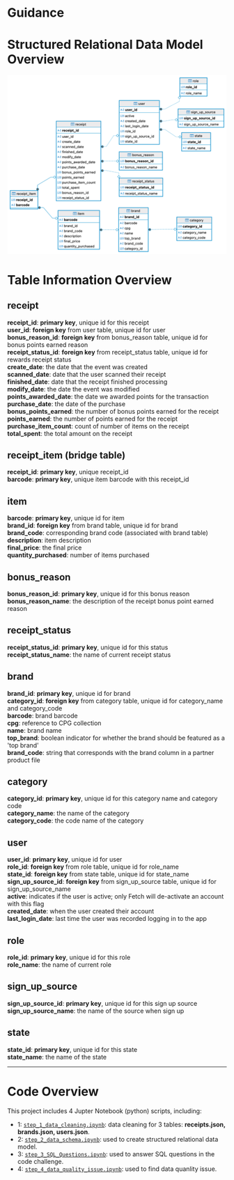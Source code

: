 # Guidance
# Structured Relational Data Model Overview
![ER Diagram](er_diagram.png)

# Table Information Overview

## receipt

**receipt_id**: **primary key**, unique id for this receipt   
**user_id**: **foreign key** from user table, unique id for user  
**bonus_reason_id**: **foreign key** from bonus_reason table, unique id for bonus points earned reason  
**receipt_status_id**: **foreign key** from receipt_status table, unique id for rewards receipt status  
**create_date**: the date that the event was created    
**scanned_date**: date that the user scanned their receipt  
**finished_date**: date that the receipt finished processing  
**modify_date**: the date the event was modified  
**points_awarded_date**: the date we awarded points for the transaction  
**purchase_date**: the date of the purchase  
**bonus_points_earned**: the number of bonus points earned for the receipt  
**points_earned**: the number of points earned for the receipt  
**purchase_item_count**: count of number of items on the receipt  
**total_spent**: the total amount on the receipt  

## receipt_item (bridge table)  
**receipt_id**: **primary key**, unique receipt_id   
**barcode**: **primary key**, unique item barcode with this receipt_id   

## item

**barcode**: **primary key**, unique id for item  
**brand_id**: **foreign key** from brand table, unique id for brand   
**brand_code**: corresponding brand code (associated with brand table)  
**description**: item description  
**final_price**: the final price  
**quantity_purchased**: number of items purchased  


## bonus_reason

**bonus_reason_id**: **primary key**, unique id for this bonus reason    
**bonus_reason_name**: the description of the receipt bonus point earned reason   

## receipt_status

**receipt_status_id**: **primary key**, unique id for this status     
**receipt_status_name**: the name of current receipt status  

## brand

**brand_id**: **primary key**, unique id for brand  
**category_id**: **foreign key** from category table, unique id for category_name and category_code  
**barcode**: brand barcode  
**cpg**: reference to CPG collection  
**name**: brand name  
**top_brand**: boolean indicator for whether the brand should be featured as a 'top brand'    
**brand_code**: string that corresponds with the brand column in a partner product file  

## category

**category_id**: **primary key**, unique id for this category name and category code  
**category_name**: the name of the category  
**category_code**: the code name of the category  

## user

**user_id**: **primary key**, unique id for user  
**role_id**: **foreign key** from role table, unique id for role_name  
**state_id**: **foreign key** from state table, unique id for state_name  
**sign_up_source_id**: **foreign key** from sign_up_source table, unique id for sign_up_source_name  
**active**: indicates if the user is active; only Fetch will de-activate an account with this flag  
**created_date**: when the user created their account  
**last_login_date**: last time the user was recorded logging in to the app  

## role

**role_id**: **primary key**, unique id for this role   
**role_name**: the name of current role  

## sign_up_source

**sign_up_source_id**: **primary key**, unique id for this sign up source   
**sign_up_source_name**: the name of the source when sign up  

## state

**state_id**: **primary key**, unique id for this state  
**state_name**: the name of the state  
****
# Code Overview

This project includes 4 Jupter Notebook (python) scripts, including:
- 1: [`step_1_data_cleaning.ipynb`](step_1_data_cleaning.ipynb): data cleaning for 3 tables: **receipts.json, brands.json, users.json**.
- 2: [`step_2_data_schema.ipynb`](step_2_data_schema.ipynb): used to create structured relational data model.
- 3: [`step_3_SQL_Questions.ipynb`](step_3_SQL_Questions.ipynb): used to answer SQL questions in the code challenge.
- 4: [`step_4_data_quality_issue.ipynb`](step_4_data_quality_issue.ipynb): used to find data quanlity issue.
